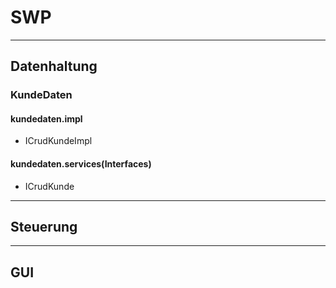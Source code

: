 # SWP


---
Datenhaltung
---

### KundeDaten

#### kundedaten.impl
- ICrudKundeImpl

#### kundedaten.services(Interfaces)
- ICrudKunde


---
Steuerung
---


---
GUI
---






